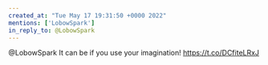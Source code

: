 ```yaml
---
created_at: "Tue May 17 19:31:50 +0000 2022"
mentions: ['LobowSpark']
in_reply_to: @LobowSpark
---
```


@LobowSpark It can be if you use your imagination! https://t.co/DCfiteLRxJ